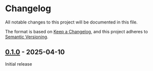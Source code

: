 # Changelog

All notable changes to this project will be documented in this file.

The format is based on [Keep a Changelog](https://keepachangelog.com/en/1.1.0/),
and this project adheres to [Semantic Versioning](https://semver.org/spec/v2.0.0.html).

## [0.1.0] - 2025-04-10

Initial release

[0.1.0]: https://github.com/biblibre/omeka-s-module-Columbo/releases/tag/v0.1.0
